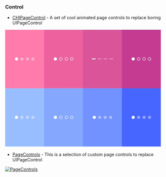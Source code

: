 ### Control

* [CHIPageControl](https://github.com/ChiliLabs/CHIPageControl) - A set of cool animated page controls to replace boring UIPageControl

[![CHIPageControl](https://raw.githubusercontent.com/ChiliLabs/CHIPageControl/master/Images/demo.gif)](https://github.com/ChiliLabs/CHIPageControl)

* [PageControls](https://github.com/popwarsweet/PageControls) - This is a selection of custom page controls to replace UIPageControl

[![PageControls](https://raw.githubusercontent.com/popwarsweet/PageControls/master/demo.gif)](https://github.com/popwarsweet/PageControls)